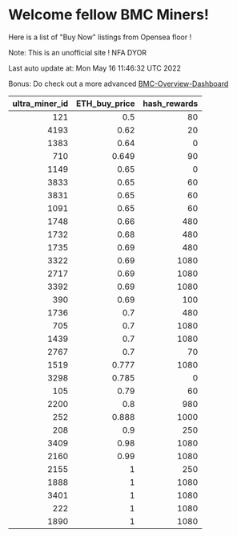 # Welcome fellow BMC Miners!
Here is a list of "Buy Now" listings from Opensea floor !

Note: This is an unofficial site ! NFA DYOR

Last auto update at: Mon May 16 11:46:32 UTC 2022

Bonus: Do check out a more advanced [BMC-Overview-Dashboard](https://dune.com/defifunk/BMC-Overview-Dashboard)


|   ultra_miner_id |   ETH_buy_price |   hash_rewards |
|-----------------:|----------------:|---------------:|
|              121 |           0.5   |             80 |
|             4193 |           0.62  |             20 |
|             1383 |           0.64  |              0 |
|              710 |           0.649 |             90 |
|             1149 |           0.65  |              0 |
|             3833 |           0.65  |             60 |
|             3831 |           0.65  |             60 |
|             1091 |           0.65  |             60 |
|             1748 |           0.66  |            480 |
|             1732 |           0.68  |            480 |
|             1735 |           0.69  |            480 |
|             3322 |           0.69  |           1080 |
|             2717 |           0.69  |           1080 |
|             3392 |           0.69  |           1080 |
|              390 |           0.69  |            100 |
|             1736 |           0.7   |            480 |
|              705 |           0.7   |           1080 |
|             1439 |           0.7   |           1080 |
|             2767 |           0.7   |             70 |
|             1519 |           0.777 |           1080 |
|             3298 |           0.785 |              0 |
|              105 |           0.79  |             60 |
|             2200 |           0.8   |            980 |
|              252 |           0.888 |           1000 |
|              208 |           0.9   |            250 |
|             3409 |           0.98  |           1080 |
|             2160 |           0.99  |           1080 |
|             2155 |           1     |            250 |
|             1888 |           1     |           1080 |
|             3401 |           1     |           1080 |
|              222 |           1     |           1080 |
|             1890 |           1     |           1080 |